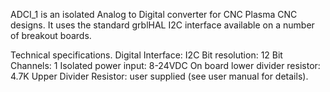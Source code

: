 ADCI_1 is an isolated Analog to Digital converter for CNC Plasma CNC designs.  It uses the standard grblHAL I2C interface available on a number of breakout boards.

Technical specifications.
Digital Interface: I2C
Bit resolution: 12 Bit
Channels: 1
Isolated power input: 8-24VDC
On board lower divider resistor: 4.7K
Upper Divider Resistor: user supplied (see user manual for details).
